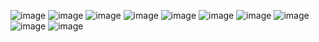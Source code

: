 ![image](https://wilardo.crd.co/assets/images/gallery13/32659efd.gif?v=d19c95ca) ![image](https://64.media.tumblr.com/9245a15dad34f3b6bd5179908407ec73/e16d9c3fd8438e13-af/s100x200/ccf910778204ed13b524dc4db741a009fb08e47c.jpg) ![image](https://images-wixmp-ed30a86b8c4ca887773594c2.wixmp.com/f/a05ab71b-2429-4c71-b3f2-74abd1ef5d31/dh6h56u-0cfb4fb2-e97b-4273-add8-dc20ed5cf4f8.gif?token=eyJ0eXAiOiJKV1QiLCJhbGciOiJIUzI1NiJ9.eyJzdWIiOiJ1cm46YXBwOjdlMGQxODg5ODIyNjQzNzNhNWYwZDQxNWVhMGQyNmUwIiwiaXNzIjoidXJuOmFwcDo3ZTBkMTg4OTgyMjY0MzczYTVmMGQ0MTVlYTBkMjZlMCIsIm9iaiI6W1t7InBhdGgiOiJcL2ZcL2EwNWFiNzFiLTI0MjktNGM3MS1iM2YyLTc0YWJkMWVmNWQzMVwvZGg2aDU2dS0wY2ZiNGZiMi1lOTdiLTQyNzMtYWRkOC1kYzIwZWQ1Y2Y0ZjguZ2lmIn1dXSwiYXVkIjpbInVybjpzZXJ2aWNlOmZpbGUuZG93bmxvYWQiXX0.-VY_fQ91kH03zrUx96VpNAIDBmiPR4dW9Yg4uq5YsGw)    ![image](https://64.media.tumblr.com/120b812cbd7120b9a3099257b5e80324/7f879fb7a6e85ba3-e3/s100x200/d44eba377737dbf1eaeefd89c61a57cbc57ce009.gifv) ![image](https://64.media.tumblr.com/3f738ecebd553033341ac6f2e1b65e4e/509dca664f2eb5e4-af/s100x200/ee7b528fb275dd6a9a210ec35cd024d48006b08f.pnj) ![image](https://files.catbox.moe/r4i6l6.gif)  ![image](https://files.catbox.moe/phvt7m.gif) ![image](https://i.postimg.cc/hPk4ryBt/51-ABF139-BAD8-45-A0-B603-0-E9368-C7-E01-F.png)
                                                                                                                                                              ![image](https://github.com/user-attachments/assets/5a0af237-d3ae-418e-b4e3-cd7680791f5b) ![image](https://github.com/user-attachments/assets/78ef5863-4bfc-4a75-8376-94377f8b0acb)


